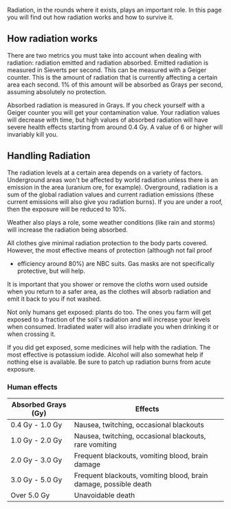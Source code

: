 Radiation, in the rounds where it exists, plays an important role. In
this page you will find out how radiation works and how to survive it.

## How radiation works

There are two metrics you must take into account when dealing with
radiation: radiation emitted and radiation absorbed. Emitted radiation
is measured in Sieverts per second. This can be measured with a Geiger
counter. This is the amount of radiation that is currently affecting a
certain area each second. 1% of this amount will be absorbed as Grays
per second, assuming absolutely no protection.

Absorbed radiation is measured in Grays. If you check yourself with a
Geiger counter you will get your contamination value. Your radiation
values will decrease with time, but high values of absorbed radiation
will have severe health effects starting from around 0.4 Gy. A value of
6 or higher will invariably kill you.

## Handling Radiation

The radiation levels at a certain area depends on a variety of factors.
Underground areas won't be affected by world radiation unless there is
an emission in the area (uranium ore, for example). Overground,
radiation is a sum of the global radiation values and current radiation
emissions (these current emissions will also give you radiation burns).
If you are under a roof, then the exposure will be reduced to 10%.

Weather also plays a role, some weather conditions (like rain and
storms) will increase the radiation being absorbed.

All clothes give minimal radiation protection to the body parts covered.
However, the most effective means of protection (although not fail proof
- efficiency around 80%) are NBC suits. Gas masks are not specifically
protective, but will help.

It is important that you shower or remove the cloths worn used outside
when you return to a safer area, as the clothes will absorb radiation
and emit it back to you if not washed.

Not only humans get exposed: plants do too. The ones you farm will get
exposed to a fraction of the soil's radiation and will increase your
levels when consumed. Irradiated water will also irradiate you when
drinking it or when crossing it.

If you did get exposed, some medicines will help with the radiation. The
most effective is potassium iodide. Alcohol will also somewhat help if
nothing else is available. Be sure to patch up radiation burns from
acute exposure.

### Human effects

| Absorbed Grays (Gy) | Effects                                                          |
| ------------------- | ---------------------------------------------------------------- |
| 0.4 Gy - 1.0 Gy     | Nausea, twitching, occasional blackouts                          |
| 1.0 Gy - 2.0 Gy     | Nausea, twitching, occasional blackouts, rare vomiting           |
| 2.0 Gy - 3.0 Gy     | Frequent blackouts, vomiting blood, brain damage                 |
| 3.0 Gy - 5.0 Gy     | Frequent blackouts, vomiting blood, brain damage, possible death |
| Over 5.0 Gy         | Unavoidable death                                                |